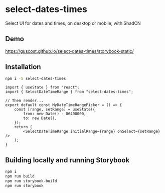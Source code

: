 # select-dates-times

Select UI for dates and times, on desktop or mobile, with ShadCN

## Demo

https://guscost.github.io/select-dates-times/storybook-static/

## Installation

```bash
npm i -S select-dates-times

```

```tsx
import { useState } from "react";
import { SelectDateTimeRange } from "select-dates-times";

// Then render...
export default const MyDateTimeRangePicker = () => {
    const [range, setRange] = useState({
        from: new Date() - 86400000,
        to: new Date(),
    });
    return (
        <SelectDateTimeRange initialRange={range} onSelect={setRange} />
    );
}
```

## Building locally and running Storybook

```bash
npm i
npm run build
npm run storybook-build
npm run storybook
```
